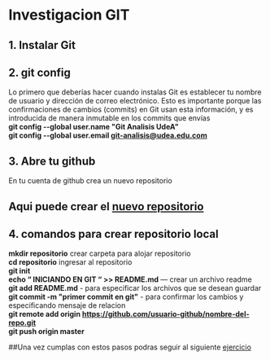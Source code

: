 # Investigacion GIT

## 1. Instalar Git 

## 2. git config  
Lo primero que deberías hacer cuando instalas Git es establecer tu nombre de usuario y dirección de correo electrónico. Esto es importante porque las confirmaciones de cambios (commits) en Git usan esta información, y es introducida de manera inmutable en los commits que envías   
**git config --global user.name "Git Analisis UdeA"**  
**git config --global user.email git-analisis@udea.edu.com**  

## 3. Abre tu github  
En tu cuenta de github crea un nuevo repositorio  
## Aqui puede crear el [nuevo repositorio](https://github.com/new)   

## 4. comandos para crear repositorio local

**mkdir repositorio** crear carpeta para alojar repositorio  
**cd repositorio** ingresar al repositorio  
**git init**  
**echo “ INICIANDO EN GIT “ >> README.md** — crear un archivo readme    
**git add README.md** - para especificar los archivos que se desean guardar    
**git commit -m "primer commit en git"** - para confirmar los cambios y especificando mensaje de relacion  
**git remote add origin https://github.com/usuario-github/nombre-del-repo.git**  
**git push origin master**  

##Una vez cumplas con estos pasos podras seguir al siguiente [ejercicio](https://github.com/estebanrestrepo07/primer-repo/tree/1) 
